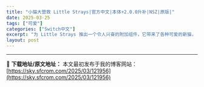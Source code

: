 ```yaml
---
title: "小猫大营救 Little Strays|官方中文|本体+2.0.0升补|NSZ|原版|"
date: 2025-03-25
tags: ["可爱"]
categories: ["Switch中文"]
excerpt: "为 Little Strays 推出一个令人兴奋的附加组件，它带来了各种可爱的新猫， 每只都有独特的颜色。新的猫科动物朋友通过拯救更多同伴来增强您的体验！ 系统要求:19.0.1"
layout: post
---
```




---
📖 **下载地址/原文地址：** 本文最初发布于我的博客网站：[https://sky.sfcrom.com/2025/03/121956](https://sky.sfcrom.com/2025/03/121956)
